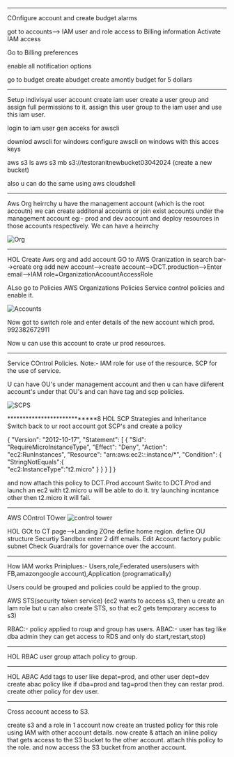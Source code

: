 

****
COnfigure account and create budget alarms

got to accounts-->
IAM user and role access to Billing information 
Activate IAM access

Go to Billing preferences

enable all notification options

go to budget
create abudget
create amontly budget for 5 dollars

***
Setup indivisyal user account
create iam user
create a user group and assign full permissions to it.
assign this user group to the iam user
and use this iam user.

login to iam user gen acceks for awscli

downlod awscli for windows
configure awscli on windows  with this acces keys

aws s3 ls
aws s3 mb s3://testoranitnewbucket03042024
(create a new bucket)

also u can do the same using aws cloudshell


*******
Aws Org
heirrchy
u have the management account (which is the root accoutn)
we can create additonal accounts or join exist accounts under the management account
eg:- prod and dev account
and deploy resources in those accounts respectively.
We can have a heirrchy

![Org](https://github.com/testoranit/AWSSolution-Arch/assets/124513439/b3a66424-adf0-456c-9d01-624d635f7590)

**************
HOL Create Aws org and add account
GO to AWS Oranization in search bar-->create org
add new account-->create account-->DCT.production-->Enter email-->IAM role=OrganizationAccountAccessRole

ALso go to Policies AWS Organizations
Policies
Service control policies and enable it.

![Accounts](https://github.com/testoranit/AWSSolution-Arch/assets/124513439/568fd781-72be-4027-9c30-846b9326f408)


Now got to switch role
and enter details of the new account which prod.
992382672911

Now u can use this account to crate ur prod resources.

*******************************
Service COntrol Policies.
Note:- IAM role for use of the resource.
SCP for the use of service.

U can have OU's under management account and then u can have diiferent account's under that OU's and can have tag and scp policies.

![SCPS](https://github.com/testoranit/AWSSolution-Arch/assets/124513439/ea55e970-9779-407b-a767-b47433170b10)


****************************8
HOL SCP Strategies and Inheritance
Switch back to ur root account
got SCP's and create a policy

{
  "Version": "2012-10-17",
  "Statement": [
    {
      "Sid": "RequireMicroInstanceType",
      "Effect": "Deny",
      "Action": "ec2:RunInstances",
      "Resource": "arn:aws:ec2:*:*:instance/*",
      "Condition": {
        "StringNotEquals":{               	
          "ec2:InstanceType":"t2.micro"
        }
      }
    }
  ]
}

and now attach this policy to DCT.Prod account
Switc to DCT.Prod and launch an ec2 with t2.micro u will be able to do it.
try launching incntance other then t2.micro it will fail.

*******************************
AWS COntrol TOwer
![control tower](https://github.com/testoranit/AWSSolution-Arch/assets/124513439/03610179-b266-40ff-9f5c-9f360697db2a)



HOL
GOt to CT page-->Landing ZOne
define home region.
define OU structure
Securtiy
Sandbox
enter 2 diff emails.
Edit Account factory public subnet
Check Guardrails for governance over the account.
***************
How IAM works
Priniplues:- Users,role,Federated users(users with FB,amazongoogle account),Application (programatically)

Users could be grouped and policies could be applied to the group.

AWS STS(security token service)
(ec2 wants to access s3, then u create an Iam role but u can also create STS, so that ec2 gets temporary access to 
s3)

RBAC:- policy applied to roup and group has users.
ABAC:- user has tag like dba admin they can get access to RDS and only do start,restart,stop)

********
HOL RBAC
user group attach policy to group.

********
HOL ABAC
Add tags to user like depat=prod, and other user dept=dev
create abac policy like if dba=prod and tag=prod then they can restar prod.
create other policy for dev user.

************
Cross account access to S3.

create s3 and a role in 1 account
now create an trusted policy for this role using IAM with other account details.
now create & attach an inline policy that gets access to the S3 bucket to the other account.
attach this policy  to the role.
and now access the S3 bucket from another account.







